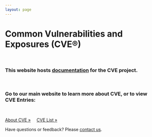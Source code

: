 ```yaml
---
layout: page
---
```


<h1 class="site-title">Common Vulnerabilities and Exposures (CVE®)</h1>
<br>
<div class="jumbotron">
  <h3>This website hosts <a href="/docs/">documentation</a> for the CVE project.</h3>
  <br>
  <h3>Go to our main website to learn more about CVE, or to view CVE Entries:</h3>
  <br>
  <p><a class="btn btn-primary btn-lg" role="button" href="https://cve.mitre.org/about/index.html">About CVE »</a> &nbsp; &nbsp;     
  <a class="btn btn-primary btn-lg" role="button" href="https://cve.mitre.org/cve/">CVE List »</a></p>
</div>

<p class="lead text-center">Have questions or feedback? Please <a href="https://cve.mitre.org/about/contactus.html">contact us</a>.</p>
